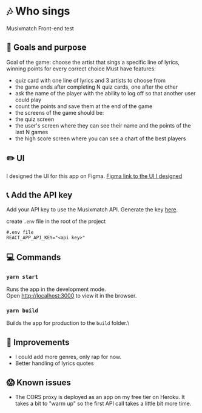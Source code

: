 # :notes: Who sings

Musixmatch Front-end test

## :rocket: Goals and purpose

Goal of the game:
choose the artist that sings a specific line of lyrics, winning points for every correct choice
Must have features:

-   quiz card with one line of lyrics and 3 artists to choose from
-   the game ends after completing N quiz cards, one after the other
-   ask the name of the player with the ability to log off so that another user could play
-   count the points and save them at the end of the game
-   the screens of the game should be:
-   the quiz screen
-   the user's screen where they can see their name and the points of the last N games
-   the high score screen where you can see a chart of the best players

## :pencil2: UI

I designed the UI for this app on Figma.
[Figma link to the UI I designed](https://www.figma.com/fileumQ0ujQdIuU5DxZurJK7vY/Untitled?node-id=0%3A1)

## :telephone_receiver: Add the API key

Add your API key to use the Musixmatch API.
Generate the key [here](https://developer.musixmatch.com/).

create `.env` file in the root of the project

```
#.env file
REACT_APP_API_KEY="<api key>"
```

## :computer: Commands

### `yarn start`

Runs the app in the development mode.\
Open [http://localhost:3000](http://localhost:3000) to view it in the browser.

### `yarn build`

Builds the app for production to the `build` folder.\

## :dizzy: Improvements

-   I could add more genres, only rap for now.
-   Better handling of lyrics quotes

## :scream: Known issues

-   The CORS proxy is deployed as an app on my free tier on Heroku. It takes a bit to "warm up" so the first API call takes a little bit more time.
